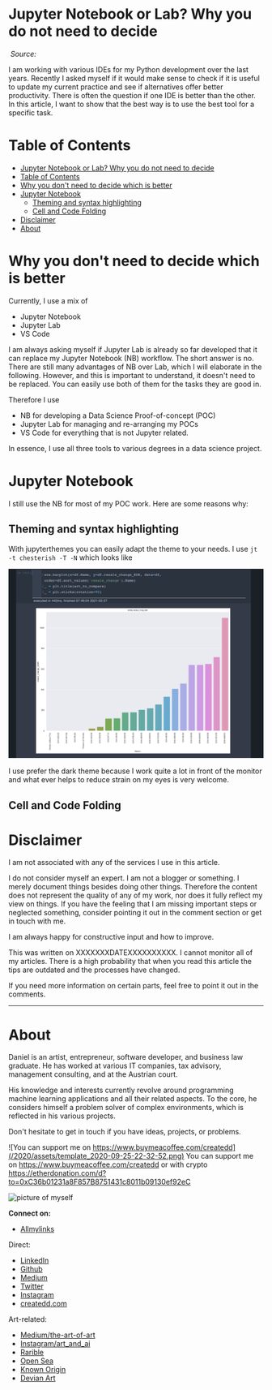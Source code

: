 # Jupyter Notebook or Lab? Why you do not need to decide

![]()
*Source:*

I am working with various IDEs for my Python development over the last years. Recently I asked myself if it would make sense to check if it is useful to update my current practice and see if alternatives offer better productivity. There is often the question if one IDE is better than the other. In this article, I want to show that the best way is to use the best tool for a specific task.


# Table of Contents

- [Jupyter Notebook or Lab? Why you do not need to decide](#jupyter-notebook-or-lab-why-you-do-not-need-to-decide)
- [Table of Contents](#table-of-contents)
- [Why you don't need to decide which is better](#why-you-dont-need-to-decide-which-is-better)
- [Jupyter Notebook](#jupyter-notebook)
  - [Theming and syntax highlighting](#theming-and-syntax-highlighting)
  - [Cell and Code Folding](#cell-and-code-folding)
- [Disclaimer](#disclaimer)
- [About](#about)

# Why you don't need to decide which is better

Currently, I use a mix of
- Jupyter Notebook
- Jupyter Lab
- VS Code

I am always asking myself if Jupyter Lab is already so far developed that it can replace my Jupyter Notebook (NB) workflow. The short answer is no. There are still many advantages of NB over Lab, which I will elaborate in the following. However, and this is important to understand, it doesn't need to be replaced. You can easily use both of them for the tasks they are good in.

Therefore I use
- NB for developing a Data Science Proof-of-concept (POC)
- Jupyter Lab for managing and re-arranging my POCs
- VS Code for everything that is not Jupyter related.

In essence, I use all three tools to various degrees in a data science project.


# Jupyter Notebook

I still use the NB for most of my POC work.
Here are some reasons why:

## Theming and syntax highlighting

With jupyterthemes you can easily adapt the theme to your needs. I use `jt -t chesterish -T -N` which looks like

![](../assets/jupyterNbOrLab_2021-02-27-07-49-10.png)

I use prefer the dark theme because I work quite a lot in front of the monitor and what ever helps to reduce strain on my eyes is very welcome.

## Cell and Code Folding










# Disclaimer

I am not associated with any of the services I use in this article.

I do not consider myself an expert. I am not a blogger or something. I merely document things besides doing other things. Therefore the content does not represent the quality of any of my work, nor does it fully reflect my view on things. If you have the feeling that I am missing important steps or neglected something, consider pointing it out in the comment section or get in touch with me.

I am always happy for constructive input and how to improve.


This was written on XXXXXXXDATEXXXXXXXXXX.
I cannot monitor all of my articles. There is a high probability that when you read this article the tips are outdated and the processes have changed.

If you need more information on certain parts, feel free to point it out in the comments.



---

# About

Daniel is an artist, entrepreneur, software developer, and business law graduate. He has worked at various IT companies, tax advisory, management consulting, and at the Austrian court.

His knowledge and interests currently revolve around programming machine learning applications and all their related aspects. To the core, he considers himself a problem solver of complex environments, which is reflected in his various projects.

Don't hesitate to get in touch if you have ideas, projects, or problems.

![You can support me on https://www.buymeacoffee.com/createdd](/2020/assets/template_2020-09-25-22-32-52.png)
You can support me on https://www.buymeacoffee.com/createdd or with crypto https://etherdonation.com/d?to=0xC36b01231a8F857B8751431c8011b09130ef92eC


![picture of myself](https://avatars2.githubusercontent.com/u/22077628?s=460&v=4)

**Connect on:**

- [Allmylinks](https://allmylinks.com/createdd)

Direct:
- [LinkedIn](https://www.linkedin.com/in/createdd)
- [Github](https://github.com/Createdd)
- [Medium](https://medium.com/@createdd)
- [Twitter](https://twitter.com/_createdd)
- [Instagram](https://www.instagram.com/create.dd/)
- [createdd.com](https://www.createdd.com/)

Art-related:
- [Medium/the-art-of-art](https://medium.com/the-art-of-art)
- [Instagram/art_and_ai](https://www.instagram.com/art_and_ai/)
- [Rarible](https://app.rarible.com/createdd/collectibles)
- [Open Sea](https://opensea.io/accounts/createdd?ref=0xc36b01231a8f857b8751431c8011b09130ef92ec)
- [Known Origin](https://knownorigin.io/profile/0xC36b01231a8F857B8751431c8011b09130ef92eC)
- [Devian Art](https://www.deviantart.com/createdd1010/)

<!-- Written by Daniel Deutsch -->
